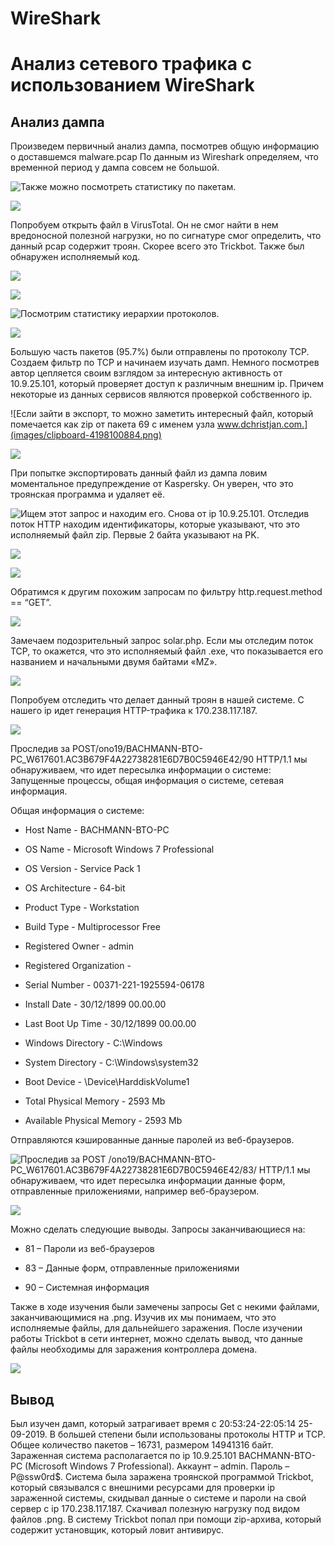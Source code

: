 # WireShark

# Анализ сетевого трафика с использованием WireShark

## Анализ дампа

Произведем первичный анализ дампа, посмотрев общую информацию о
доставшемся malware.pcap По данным из Wireshark определяем, что
временной период у дампа совсем не большой.

![Также можно посмотреть статистику по
пакетам.](images/clipboard-4188378151.png)

![](images/clipboard-4249897204.png)

Попробуем открыть файл в VirusTotal. Он не смог найти в нем вредоносной
полезной нагрузки, но по сигнатуре смог определить, что данный pcap
содержит троян. Скорее всего это Trickbot. Также был обнаружен
исполняемый код.

![](images/clipboard-1145522244.png)

![](images/clipboard-162586116.png)

![Посмотрим статистику иерархии
протоколов.](images/clipboard-584129189.png)

![](images/clipboard-1125264486.png)

Большую часть пакетов (95.7%) были отправлены по протоколу TCP. Создаем
фильтр по TCP и начинаем изучать дамп. Немного посмотрев автор цепляется
своим взглядом за интересную активность от 10.9.25.101, который
проверяет доступ к различным внешним ip. Причем некоторые из данных
сервисов являются проверкой собственного ip.

![Если зайти в экспорт, то можно заметить интересный файл, который
помечается как zip от пакета 69 с именем узла
www.dchristjan.com.](images/clipboard-4198100884.png)

![](images/clipboard-4063352463.png)

При попытке экспортировать данный файл из дампа ловим моментальное
предупреждение от Kaspersky. Он уверен, что это троянская программа и
удаляет её.

![Ищем этот запрос и находим его. Снова от ip 10.9.25.101. Отследив
поток HTTP находим идентификаторы, которые указывают, что это
исполняемый файл zip. Первые 2 байта указывают на
PK.](images/clipboard-903980624.png)

![](images/clipboard-1938081289.png)

![](images/clipboard-2306397562.png)

Обратимся к другим похожим запросам по фильтру http.request.method ==
“GET”.

![](images/clipboard-2869131770.png)

Замечаем подозрительный запрос solar.php. Если мы отследим поток TCP, то
окажется, что это исполняемый файл .exe, что показывается его названием
и начальными двумя байтами «MZ».

![](images/clipboard-2653308848.png)

Попробуем отследить что делает данный троян в нашей системе. С нашего ip
идет генерация HTTP-трафика к 170.238.117.187.

![](images/clipboard-4184805086.png)

Проследив за
POST/ono19/BACHMANN-BTO-PC_W617601.AC3B679F4A22738281E6D7B0C5946E42/90
HTTP/1.1 мы обнаруживаем, что идет пересылка информации о системе:
Запущенные процессы, общая информация о системе, сетевая информация.

Общая информация о системе:

-   Host Name - BACHMANN-BTO-PC

-   OS Name - Microsoft Windows 7 Professional

-   OS Version - Service Pack 1

-   OS Architecture - 64-bit

-   Product Type - Workstation

-   Build Type - Multiprocessor Free

-   Registered Owner - admin

-   Registered Organization -

-   Serial Number - 00371-221-1925594-06178

-   Install Date - 30/12/1899 00.00.00

-   Last Boot Up Time - 30/12/1899 00.00.00

-   Windows Directory - C:\Windows

-   System Directory - C:\Windows\system32

-   Boot Device - \Device\HarddiskVolume1

-   Total Physical Memory - 2593 Mb

-   Available Physical Memory - 2593 Mb

Отправляются кэшированные данные паролей из веб-браузеров.

![Проследив за POST
/ono19/BACHMANN-BTO-PC_W617601.AC3B679F4A22738281E6D7B0C5946E42/83/
HTTP/1.1 мы обнаруживаем, что идет пересылка информации данные форм,
отправленные приложениями, например
веб-браузером.](images/clipboard-686912547.png)

![](images/clipboard-1229333694.png)

Можно сделать следующие выводы. Запросы заканчивающиеся на:

-   81 – Пароли из веб-браузеров

-   83 – Данные форм, отправленные приложениями

-   90 – Системная информация

Также в ходе изучения были замечены запросы Get с некими файлами,
заканчивающимися на .png. Изучив их мы понимаем, что это исполняемые
файлы, для дальнейшего заражения. После изучении работы Trickbot в сети
интернет, можно сделать вывод, что данные файлы необходимы для заражения
контроллера домена.

![](images/clipboard-659715960.png)

## Вывод

Был изучен дамп, который затрагивает время с 20:53:24-22:05:14
25-09-2019. В большей степени были использованы протоколы HTTP и TCP.
Общее количество пакетов – 16731, размером 14941316 байт. Зараженная
система располагается по ip 10.9.25.101 BACHMANN-BTO-PC (Microsoft
Windows 7 Professional). Аккаунт – admin. Пароль – P@ssw0rd$. Система
была заражена троянской программой Trickbot, который связывался с
внешними ресурсами для проверки ip зараженной системы, скидывал данные о
системе и пароли на свой сервер с ip 170.238.117.187. Скачивал полезную
нагрузку под видом файлов .png. В систему Trickbot попал при помощи
zip-архива, который содержит установщик, который ловит антивирус.
